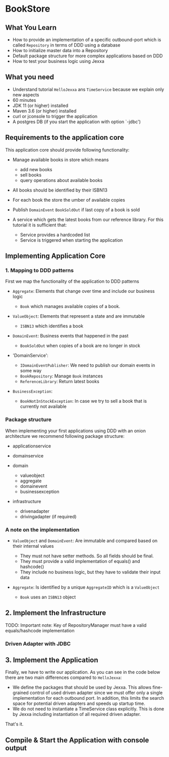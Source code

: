 # BookStore 

## What You Learn

*   How to provide an implementation of a specific outbound-port which is called `Repository` in terms of DDD using a database  
*   How to initialize master data into a Repository      
*   Default package structure for more complex applications based on DDD
*   How to test your business logic using Jexxa     


## What you need

*   Understand tutorial `HelloJexxa` ans `TimeService` because we explain only new aspects 
*   60 minutes
*   JDK 11 (or higher) installed 
*   Maven 3.6 (or higher) installed
*   curl or jconsole to trigger the application
*   A postgres DB (if you start the application with option `-jdbc')  

## Requirements to the application core
This application core should provide following functionality:

*   Manage available books in store which means
    *   add new books
    *   sell books
    *   query operations about available books
       
*   All books should be identified by their ISBN13
*   For each book the store the umber of available copies   
*   Publish `DomainEvent` `BookSoldOut` if last copy of a book is sold
*   A service which gets the latest books from our reference library. For this tutorial it is sufficient that: 
    *   Service provides a hardcoded list  
    *   Service is triggered when starting the application     

## Implementing Application Core 

### 1. Mapping to DDD patterns  
First we map the functionality of the application to DDD patterns   

*   `Aggregate`: Elements that change over time and include our business logic 
    *   `Book` which manages available copies of a book.   
    
*   `ValueObject`: Elements that represent a state and are immutable
    *   `ISBN13` which identifies a book
     
*   `DomainEvent`: Business events that happened in the past 
    *   `BookSoldOut` when copies of a book are no longer in stock
    
*   'DomainService': 
    *   `IDomainEventPublisher`: We need to publish our domain events in some way
    *   `BookRepository`: Manage `Book` instances
    *   `ReferenceLibrary`: Return latest books
    
*   `BusinessException`:
    *   `BookNotInStockException`: In case we try to sell a book that is currently not available   
     
       
### Package structure 
When implementing your first applications using DDD with an onion architecture we recommend following package structure: 

*   applicationservice

*   domainservice

*   domain 
    *   valueobject
    *   aggregate
    *   domainevent
    *   businessexception
    
*   infrastructure
    *   drivenadapter
    *   drivingadapter (if required)

### A note on the implementation

*   `ValueObject` and `DomainEvent`: Are immutable and compared based on their internal values
    *   They must not have setter methods. So all fields should be final. 
    *   They must provide a valid implementation of equals() and hashcode()
    *   They include no business logic, but they have to validate their input data
    
*   `Aggregate`: Is identified by a unique `AggregateID` which is a `ValueObject`
    *   `Book` uses an `ISBN13` object     
     
## 2. Implement the Infrastructure

TODO: Important note: Key of RepositoryManager must have a valid equals/hashcode implementation 

### Driven Adapter with JDBC




## 3. Implement the Application 

Finally, we have to write our application. As you can see in the code below there are two main differences compared to `HelloJexxa`:

*   We define the packages that should be used by Jexxa. This allows fine-grained control of used driven adapter since we must offer only a single implementation for each outbound port. In addition, this limits the search space for potential driven adapters and speeds up startup time.
*   We do not need to instantiate a TimeService class explicitly. This is done by Jexxa including instantiation of all required driven adapter.   
   

That's it. 

## Compile & Start the Application with console output 


